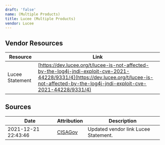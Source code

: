 ```yaml
---
draft: 'false'
name: (Multiple Products)
title: Lucee (Multiple Products)
vendor: Lucee
---
```


## Vendor Resources
| Resource | Link |
| --- | --- |
| Lucee Statement | [https://dev.lucee.org/t/lucee-is-not-affected-by-the-log4j-jndi-exploit-cve-2021-44228/9331/4](https://dev.lucee.org/t/lucee-is-not-affected-by-the-log4j-jndi-exploit-cve-2021-44228/9331/4) |



## Sources
| Date | Attribution | Description |
| --- | --- | --- |
| 2021-12-21 22:43:46 | [CISAGov](https://raw.githubusercontent.com/cisagov/log4j-affected-db/develop/README.md) | Updated vendor link Lucee Statement.  |
